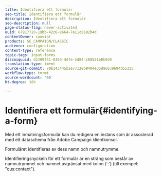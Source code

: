 ```yaml
---
title: Identifiera ett formulär
seo-title: Identifiera ett formulär
description: Identifiera ett formulär
seo-description: null
page-status-flag: never-activated
uuid: 67917720-19bb-42c6-9664-7e11c0182b4d
contentOwner: sauviat
products: SG_CAMPAIGN/CLASSIC
audience: configuration
content-type: reference
topic-tags: input-forms
discoiquuid: d2309f41-8356-4d7e-bd84-c08521e0b0d0
translation-type: tm+mt
source-git-commit: 70b143445b2e77128b9404e35d96b39694d55335
workflow-type: tm+mt
source-wordcount: '65'
ht-degree: 18%

---
```



# Identifiera ett formulär{#identifying-a-form}

Med ett inmatningsformulär kan du redigera en instans som är associerad med ett dataschema från Adobe Campaign klientkonsol.

Formuläret identifieras av dess namn och namnutrymme.

Identifieringsnyckeln för ett formulär är en sträng som består av namnutrymmet och namnet avgränsat med kolon (&#39;:&#39;) (till exempel: &quot;cus:contact&quot;).
